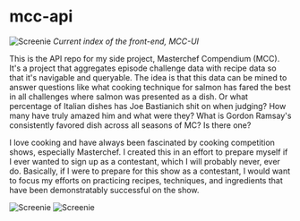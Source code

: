 # mcc-api

![Screenie](project-details/home-screenshot.png)
*Current index of the front-end, MCC-UI*

This is the API repo for my side project, Masterchef Compendium (MCC). It's a project that aggregates episode challenge data with recipe data so that it's navigable and queryable. The idea is that this data can be mined to answer questions like what cooking technique for salmon has fared the best in all challenges where salmon was presented as a dish. Or what percentage of Italian dishes has Joe Bastianich shit on when judging? How many have truly amazed him and what were they? What is Gordon Ramsay's consistently favored dish across all seasons of MC? Is there one?

I love cooking and have always been fascinated by cooking competition shows, especially Masterchef. I created this in an effort to prepare myself if I ever wanted to sign up as a contestant, which I will probably never, ever do. Basically, if I were to prepare for this show as a contestant, I would want to focus my efforts on practicing recipes, techniques, and ingredients that have been demonstratably successful on the show.

![Screenie](project-details/foooood.png)
![Screenie](project-details/10.jpg)
